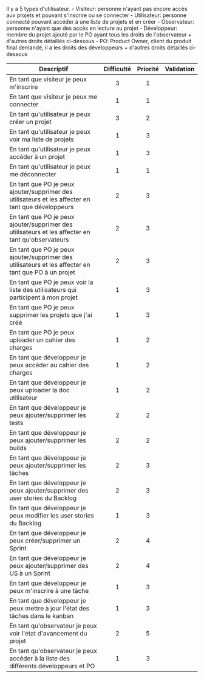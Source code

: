 Il y a 5 types d'utilisateur.
	- Visiteur: personne n'ayant pas encore accès aux projets et pouvant s'inscrire ou se connecter
	- Utilisateur: personne connecté pouvant accéder à une liste de projets et en créer
	- Observateur: personne n'ayant que des accès en lecture au projet
	- Développeur: membre du projet ajouté par le PO ayant tous les droits de l'observateur + d'autres droits détaillés ci-dessous
	- PO: Product Owner, client du produit final demandé, il a les droits des développeurs + d'autres droits détaillés ci-dessous


| Descriptif    | Difficulté    | Priorité      | Validation        |
| ------------- | :-------------: | :-------------: | :-------------: |
| En tant que visiteur je peux m'inscrire  | 3 | 1 | |
| En tant que visiteur je peux me connecter | 1 | 1 | |
| En tant qu'utilisateur je peux créer un projet | 3 | 2 | |
| En tant qu'utilisateur je peux voir ma liste de projets | 1 | 3 | |
| En tant qu'utilisateur je peux accéder à un projet | 1 | 3 | |
| En tant qu'utilisateur je peux me déconnecter | 1 | 1 | |
| En tant que PO je peux ajouter/supprimer des utilisateurs et les affecter en tant que développeurs | 2 | 3 | |
| En tant que PO je peux ajouter/supprimer des utilisateurs et les affecter en tant qu'observateurs | 2 | 3 | |
| En tant que PO je peux ajouter/supprimer des utilisateurs et les affecter en tant que PO à un projet | 2 | 3 | |
| En tant que PO je peux voir la liste des utilisateurs qui participent à mon projet | 1 | 3 | |
| En tant que PO je peux supprimer les projets que j'ai créé | 1 | 3 | |
| En tant que PO je peux uploader un cahier des charges | 1 | 2 | |
| En tant que développeur je peux accéder au cahier des charges | 1 | 2 | |
| En tant que développeur je peux uploader la doc utilisateur | 1 | 2 | |
| En tant que développeur je peux ajouter/supprimer les tests | 2 | 2 | |
| En tant que développeur je peux ajouter/supprimer les builds | 2 | 2 | |
| En tant que développeur je peux ajouter/supprimer les tâches | 2 | 3 | |
| En tant que développeur je peux ajouter/supprimer des user stories du Backlog | 2 | 3 | |
| En tant que développeur je peux modifier les user stories du Backlog | 1 | 3 | |
| En tant que développeur je peux créer/supprimer un Sprint | 2 | 4 | |
| En tant que développeur je peux ajouter/supprimer des US à un Sprint | 2 | 4 | |
| En tant que développeur je peux m'inscrire à une tâche | 1 | 3 | |
| En tant que développeur je peux mettre à jour l'état des tâches dans le kanban | 1 | 3 | |
| En tant qu'observateur je peux voir l'état d'avancement du projet | 2 | 5 | |
| En tant qu'observateur je peux accéder à la liste des différents développeurs et PO | 1 | 3 | |
